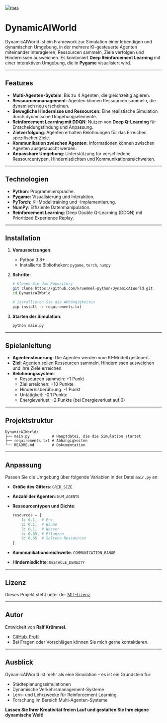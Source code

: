 [![mas](https://ciphercore.de/2mas.svg)](https://github.com/kruemmel-python/DynamicAIWorld/tree/main)



# DynamicAIWorld

DynamicAIWorld ist ein Framework zur Simulation einer lebendigen und dynamischen Umgebung, in der mehrere KI-gesteuerte Agenten miteinander interagieren, Ressourcen sammeln, Ziele verfolgen und Hindernissen ausweichen. Es kombiniert **Deep Reinforcement Learning** mit einer interaktiven Umgebung, die in **Pygame** visualisiert wird.

---

## Features

- **Multi-Agenten-System**: Bis zu 4 Agenten, die gleichzeitig agieren.
- **Ressourcenmanagement**: Agenten können Ressourcen sammeln, die dynamisch neu erscheinen.
- **Bewegliche Hindernisse und Ressourcen**: Eine realistische Simulation durch dynamische Umgebungselemente.
- **Reinforcement Learning mit DDQN**: Nutzen von **Deep Q-Learning** für Entscheidungsfindung und Anpassung.
- **Zielverfolgung**: Agenten erhalten Belohnungen für das Erreichen spezifischer Ziele.
- **Kommunikation zwischen Agenten**: Informationen können zwischen Agenten ausgetauscht werden.
- **Anpassbare Umgebung**: Unterstützung für verschiedene Ressourcentypen, Hindernisdichten und Kommunikationsreichweiten.

---

## Technologien

- **Python**: Programmiersprache.
- **Pygame**: Visualisierung und Interaktion.
- **PyTorch**: KI-Modelltraining und -Implementierung.
- **NumPy**: Effiziente Datenmanipulation.
- **Reinforcement Learning**: Deep Double Q-Learning (DDQN) mit Prioritized Experience Replay.

---

## Installation

1. **Voraussetzungen:**
   - Python 3.8+
   - Installierte Bibliotheken: `pygame`, `torch`, `numpy`

2. **Schritte:**
   ```bash
   # Klonen Sie das Repository
   git clone https://github.com/kruemmel-python/DynamicAIWorld.git
   cd DynamicAIWorld

   # Installieren Sie die Abhängigkeiten
   pip install -r requirements.txt
   ```

3. **Starten der Simulation:**
   ```bash
   python main.py
   ```

---

## Spielanleitung

- **Agentensteuerung**: Die Agenten werden vom KI-Modell gesteuert.
- **Ziel**: Agenten sollen Ressourcen sammeln, Hindernissen ausweichen und ihre Ziele erreichen.
- **Belohnungssystem**:
  - Ressourcen sammeln: +1 Punkt
  - Ziel erreichen: +10 Punkte
  - Hindernisberührung: -1 Punkt
  - Untätigkeit: -0.1 Punkte
  - Energieverlust: -2 Punkte (bei Energieverlust auf 0)

---

## Projektstruktur

```
DynamicAIWorld/
├── main.py          # Hauptdatei, die die Simulation startet
├── requirements.txt # Abhängigkeiten
└── README.md        # Dokumentation
```

---

## Anpassung

Passen Sie die Umgebung über folgende Variablen in der Datei `main.py` an:

- **Größe des Gitters**: `GRID_SIZE`
- **Anzahl der Agenten**: `NUM_AGENTS`
- **Ressourcentypen und Dichte**:
  ```python
  resources = {
      1: 0.1,  # Erz
      2: 0.1,  # Bäume
      3: 0.1,  # Wasser
      4: 0.05, # Pflanzen
      6: 0.05  # Seltene Ressourcen
  }
  ```

- **Kommunikationsreichweite**: `COMMUNICATION_RANGE`
- **Hindernisdichte**: `OBSTACLE_DENSITY`

---

## Lizenz

Dieses Projekt steht unter der [MIT-Lizenz](LICENSE).

---

## Autor

Entwickelt von **Ralf Krümmel**.

- [GitHub-Profil](https://github.com/kruemmel-python)
- Bei Fragen oder Vorschlägen können Sie mich gerne kontaktieren.

---

## Ausblick

DynamicAIWorld ist mehr als eine Simulation – es ist ein Grundstein für:

- Städteplanungssimulationen
- Dynamische Verkehrsmanagement-Systeme
- Lern- und Lehrzwecke für Reinforcement Learning
- Forschung im Bereich Multi-Agenten-Systeme

**Lassen Sie Ihrer Kreativität freien Lauf und gestalten Sie Ihre eigene dynamische Welt!**
